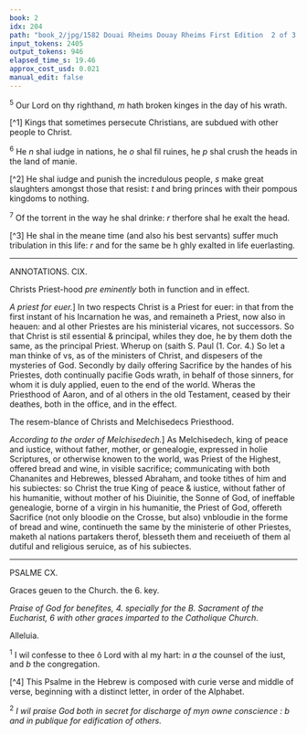 ```yaml
---
book: 2
idx: 204
path: "book_2/jpg/1582 Douai Rheims Douay Rheims First Edition  2 of 3 1610 Old Testament.pdf-204.jpg"
input_tokens: 2405
output_tokens: 946
elapsed_time_s: 19.46
approx_cost_usd: 0.021
manual_edit: false
---
```

<sup>5</sup> Our Lord on thy righthand, *m* hath broken kinges in the day of his wrath.

[^1] Kings that sometimes persecute Christians, are subdued with other people to Christ.

<sup>6</sup> He *n* shal iudge in nations, he *o* shal fil ruines, he *p* shal crush the heads in the land of manie.

[^2] He shal iudge and punish the incredulous people, *s* make great slaughters amongst those that resist: *t* and bring princes with their pompous kingdoms to nothing.

<sup>7</sup> Of the torrent in the way he shal drinke: *r* therfore shal he exalt the head.

[^3] He shal in the meane time (and also his best servants) suffer much tribulation in this life: *r* and for the same be h ghly exalted in life euerlasting.

---

ANNOTATIONS. CIX.

Christs Priest-hood *pre eminently* both in function and in effect.

*A priest for euer.*] In two respects Christ is a Priest for euer: in that from the first instant of his Incarnation he was, and remaineth a Priest, now also in heauen: and al other Priestes are his ministerial vicares, not successors. So that Christ is stil essential & principal, whiles they doe, he by them doth the same, as the principal Priest. Wherup on (saith S. Paul (1. Cor. 4.) So let a man thinke of vs, as of the ministers of Christ, and dispesers of the mysteries of God. Secondly by daily offering Sacrifice by the handes of his Priestes, doth continually pacifie Gods wrath, in behalf of those sinners, for whom it is duly applied, euen to the end of the world. Wheras the Priesthood of Aaron, and of al others in the old Testament, ceased by their deathes, both in the office, and in the effect.

The resem-blance of Christs and Melchisedecs Priesthood.

*According to the order of Melchisedech.*] As Melchisedech, king of peace and iustice, without father, mother, or genealogie, expressed in holie Scriptures, or otherwise knowen to the world, was Priest of the Highest, offered bread and wine, in visible sacrifice; communicating with both Chananites and Hebrewes, blessed Abraham, and tooke tithes of him and his subiectes: so Christ the true King of peace & iustice, without father of his humanitie, without mother of his Diuinitie, the Sonne of God, of ineffable genealogie, borne of a virgin in his humanitie, the Priest of God, offereth Sacrifice (not only bloodie on the Crosse, but also) vnbloudie in the forme of bread and wine, continueth the same by the ministerie of other Priestes, maketh al nations partakers therof, blesseth them and receiueth of them al dutiful and religious seruice, as of his subiectes.

---

PSALME CX.

Graces geuen to the Church. the 6. key.

*Praise of God for benefites, 4. specially for the B. Sacrament of the Eucharist, 6 with other graces imparted to the Catholique Church.*

Alleluia.

<sup>1</sup> I wil confesse to thee ô Lord with al my hart: in *a* the counsel of the iust, and *b* the congregation.

[^4] This Psalme in the Hebrew is composed with curie verse and middle of verse, beginning with a distinct letter, in order of the Alphabet.

<sup>2</sup> *I wil praise God both in secret for discharge of myn owne conscience :* *b and in publique for edification of others.*
